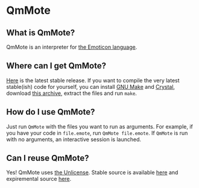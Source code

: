# QmMote
## What is QmMote?
QmMote is an interpreter for [the Emoticon language](https://esolangs.org/wiki/Emoticon).
## Where can I get QmMote?
[Here](https://github.com/benjidial/QmMote/releases/latest) is the latest stable release. If you want to compile the very latest stable(ish) code for yourself, you can install [GNU Make](https://www.gnu.org/software/make) and [Crystal](https://crystal-lang.org/), download [this archive](https://github.com/benjidial/QmMote/archive/master.zip), extract the files and run `make`.
## How do I use QmMote?
Just run `QmMote` with the files you want to run as arguments. For example, if you have your code in `file.emote`, run `QmMote file.emote`.  If `QmMote` is run with no arguments, an interactive session is launched.
## Can I reuse QmMote?
Yes! QmMote uses [the Unlicense](https://www.unlicense.org). Stable source is available [here](https://github.com/benjidial/QmMote) and expiremental source [here](https://github.com/benjidial/QmMote/tree/dev).
